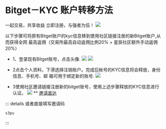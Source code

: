 # Bitget－KYC 账户转移⽅法

一起交易，共享收益
立即注册，与强者为伍！
![](https://m2492468.695354.xyz/img/2025/01/02/5js9xc.png)


以下步骤可将原有Bitget账户的kyc信息移到使用社区链接注册的新Bitget账户,从而获得全网
最高返佣（交易所最高自动返佣比例20% + 星辰社区额外手动返佣20%）

- 1、登录现有Bitget账号，点击头像.
![](https://m2492468.695354.xyz/img/2025/01/02/6vzbx7.png)
![](https://m2492468.695354.xyz/img/2025/01/02/6wiotd.png)

- 2点击个人资料，下滑选择注销账户。完成后帐号的KYC信息将会释放，身份信息、手机号、邮
箱可用于绑定新的账号.
![](https://m2492468.695354.xyz/img/2025/01/02/6x02u2.png)
- 3使用社区邀请链接注册新的bitget账号，使用上述步骤释放的KYC信息进行认证。
 ![](https://m2492468.695354.xyz/img/2025/01/02/6x5el2.png)
     **
       [邀请直达](https://partner.bitgetapps.com/bg/S5R6YV)
 

 ::: details 或者直接填写邀请码
```js
s3pu
```
:::

